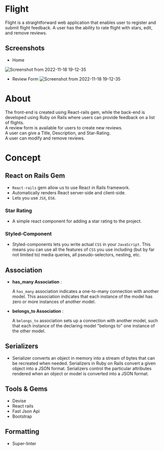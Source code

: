 # Flight 

Flight is a straightforward web application that enables user to register and submit flight feedback. A user has the ability to rate flight with stars, edit, and remove reviews.

## Screenshots
- Home

![Screenshot from 2022-11-18 19-12-35](https://user-images.githubusercontent.com/15182066/202721753-c57e4b54-4ea4-467d-983b-355442e9f7a9.png)

- Review Form 
![Screenshot from 2022-11-18 19-12-35](https://user-images.githubusercontent.com/15182066/202722007-4f79cf78-fadd-44bc-a15c-84d6465fba28.png)

# About 

The front-end is created using React-rails gem, while the back-end is developed using Ruby on Rails where users can provide feedback on a list of flights.<br/>
A review form is available for users to create new reviews.<br/>
A user can give a Title, Description, and Star-Rating.<br/>
A user can modify and remove reviews.


# Concept

## React on Rails Gem

- `React-rails` gem allow us to use React in Rails framework.
- Automatically renders React server-side and client-side.
- Lets you use `JSX`, `ES6`.


### Star Rating 

- A simple react component for adding a star rating to the project.


### Styled-Component
- Styled-components lets you write actual `CSS` in your `JavaScript`. This means you can use all the features of `CSS` you use including (but by far not limited to) media queries, all pseudo-selectors, nesting, etc.


## Association

- **has_many Association** :

  A `has_many` association indicates a one-to-many connection with another model. This association indicates that   each instance of the model has zero or more instances of another model.
  
- **belongs_to Association** :

  A `belongs_to` association sets up a connection with another model, such that each instance of the declaring model "belongs to" one instance of the other model.

## Serializers
- Serializer converts an object in memory into a stream of bytes that can be recreated when needed. Serializers in Ruby on Rails convert a given object into a JSON format. Serializers control the particular attributes rendered when an object or model is converted into a JSON format.


## Tools & Gems

  - Devise
  - React rails 
  - Fast Json Api
  - Bootstrap


## Formatting

- Super-linter

